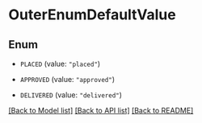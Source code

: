 # OuterEnumDefaultValue

## Enum


* `PLACED` (value: `"placed"`)

* `APPROVED` (value: `"approved"`)

* `DELIVERED` (value: `"delivered"`)


[[Back to Model list]](../README.md#documentation-for-models) [[Back to API list]](../README.md#documentation-for-api-endpoints) [[Back to README]](../README.md)


